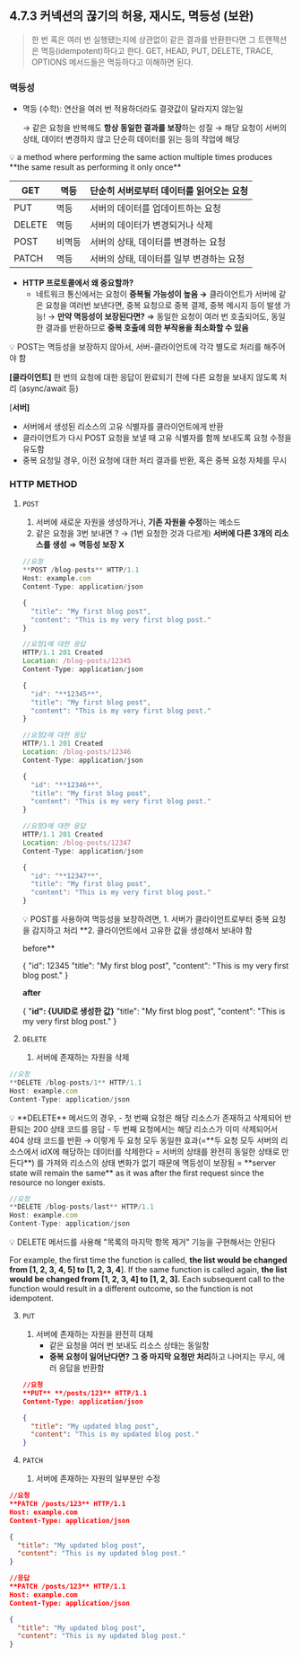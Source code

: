 ## 4.7.3 커넥션의 끊기의 허용, 재시도, 멱등성 (보완)

> 한 번 혹은 여러 번 실행됐는지에 상관없이 같은 결과를 반환한다면 그 트랜잭션은 멱등(idempotent)하다고 한다. GET, HEAD, PUT, DELETE, TRACE, OPTIONS 메서드들은 멱등하다고 이해하면 된다.
> 

### 멱등성

- 멱등 (수학): 연산을 여러 번 적용하더라도 결괏값이 달라지지 않는일
    
    → 같은 요청을 반복해도 **항상 동일한 결과를 보장**하는 성질 
    → 해당 요청이 서버의 상태, 데이터 변경하지 않고 단순히 데이터를 읽는 등의 작업에 해당 
    

<aside>
💡 a method where performing the same action multiple times produces **the same result as performing it only once**

</aside>

| GET | 멱등 | 단순히 서버로부터 데이터를 읽어오는 요청  |
| --- | --- | --- |
| PUT | 멱등 | 서버의 데이터를 업데이트하는 요청  |
| DELETE | 멱등 | 서버의 데이터가 변경되거나 삭제 |
| POST | 비멱등 | 서버의 상태, 데이터를 변경하는 요청  |
| PATCH | 멱등 | 서버의 상태, 데이터를 일부 변경하는 요청  |
- **HTTP 프로토콜에서 왜 중요할까?**
    - 네트워크 통신에서는 요청이 **중복될 가능성이 높음 
    →** 클라이언트가 서버에 같은 요청을 여러번 보낸다면, 중복 요청으로 중복 결제, 중복 메시지 등이 발생 가능!
    → **만약 멱등성이 보장된다면?** 
    ⇒ 동일한 요청이 여러 번 호출되어도, 동일한 결과를 반환하므로 **중복 호출에 의한 부작용을 최소화할 수 있음**

<aside>
💡 POST는 멱등성을 보장하지 않아서, 서버-클라이언트에 각각 별도로 처리를 해주어야 함

**[클라이언트]**
 한 번의 요청에 대한 응답이 완료되기 전에 다른 요청을 보내지 않도록 처리 
(async/await 등)

[**서버]**
- 서버에서 생성된 리소스의 고유 식별자를 클라이언트에게 반환
 - 클라이언트가 다시 POST 요청을 보낼 때 고유 식별자를 함께 보내도록 요청 수정을 유도함 
- 중복 요청일 경우, 이전 요청에 대한 처리 결과를 반환, 혹은 중복 요청 자체를 무시

</aside>

### HTTP METHOD

1. `POST`
    1. 서버에 새로운 자원을 생성하거나, **기존 자원을 수정**하는 메소드
    2. 같은 요청을 3번 보내면 ? 
    → (1번 요청한 것과 다르게) **서버에 다른 3개의 리소스를 생성** 
    ⇒ **멱등성 보장 X**
    
    ```jsx
    //요청
    **POST /blog-posts** HTTP/1.1
    Host: example.com
    Content-Type: application/json
    
    {
      "title": "My first blog post",
      "content": "This is my very first blog post."
    }
    ```
    
    ```jsx
    //요청1에 대한 응답 
    HTTP/1.1 201 Created
    Location: /blog-posts/12345
    Content-Type: application/json
    
    {
      "id": "**12345**",
      "title": "My first blog post",
      "content": "This is my very first blog post."
    }
    
    //요청2에 대한 응답 
    HTTP/1.1 201 Created
    Location: /blog-posts/12346
    Content-Type: application/json
    
    {
      "id": "**12346**",
      "title": "My first blog post",
      "content": "This is my very first blog post."
    }
    
    //요청3에 대한 응답
    HTTP/1.1 201 Created
    Location: /blog-posts/12347
    Content-Type: application/json
    
    {
      "id": "**12347**",
      "title": "My first blog post",
      "content": "This is my very first blog post."
    }
    ```
    
    <aside>
    💡 POST를 사용하여 멱등성을 보장하려면,
    1. 서버가 클라이언트로부터 중복 요청을 감지하고 처리
    **2. 클라이언트에서 고유한 값을 생성해서 보내야 함 
    
    before**
    
    {
    "id": 12345
    "title": "My first blog post",
    "content": "This is my very first blog post."
    }
    
    **after**
    
    {
    "**id": {UUID로 생성한 값}**
    "title": "My first blog post",
    "content": "This is my very first blog post."
    }
    
    </aside>
    
2. `DELETE`
    1. 서버에 존재하는 자원을 삭제

```jsx
//요청
**DELETE /blog-posts/1** HTTP/1.1
Host: example.com
Content-Type: application/json
```

<aside>
💡 **DELETE** 메서드의 경우,
- 첫 번째 요청은 해당 리소스가 존재하고 삭제되어 반환되는 200 상태 코드를 응답
-  두 번째 요청에서는 해당 리소스가 이미 삭제되어서 404 상태 코드를 반환
→ 이렇게 두 요청 모두 동일한 효과(=**두 요청 모두 서버의 리소스에서 idX에 해당하는 데이터를 삭제한다 = 서버의 상태를 완전히 동일한 상태로 만든다**) 를 가져와 리소스의 상태 변화가 없기 때문에 멱등성이 보장됨
= **server state will remain the same** as it was after the first request since the resource no longer exists.

</aside>

```jsx
//요청
**DELETE /blog-posts/last** HTTP/1.1
Host: example.com
Content-Type: application/json
```

<aside>
💡 DELETE 메서드를 사용해 "목록의 마지막 항목 제거" 기능을 구현해서는 안된다

For example, the first time the function is called, **the list would be changed from [1, 2, 3, 4, 5] to [1, 2, 3, 4**].
 If the same function is called again, **the list would be changed from [1, 2, 3, 4] to [1, 2, 3].** 
Each subsequent call to the function would result in a different outcome, so the function is not idempotent.

</aside>

3. `PUT`
    1. 서버에 존재하는 자원을 완전히 대체 
        - 같은 요청을 여러 번 보내도 리소스 상태는 동일함
        - **중복 요청이 일어난다면? 그 중 마지막 요청만 처리**하고 나머지는 무시, 에러 응답을 반환함
    
    ```json
    //요청
    **PUT** **/posts/123** HTTP/1.1
    Content-Type: application/json
    
    {
      "title": "My updated blog post",
      "content": "This is my updated blog post."
    }
    
    ```
    
4.  `PATCH`
    1. 서버에 존재하는 자원의 일부분만 수정

```json
//요청
**PATCH /posts/123** HTTP/1.1
Host: example.com
Content-Type: application/json

{
  "title": "My updated blog post",
  "content": "This is my updated blog post."
}

//응답
**PATCH /posts/123** HTTP/1.1
Host: example.com
Content-Type: application/json

{
  "title": "My updated blog post",
  "content": "This is my updated blog post."
}

```